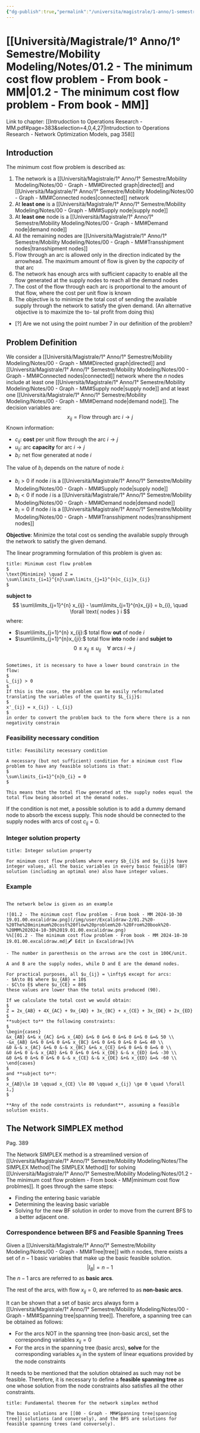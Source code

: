 ```yaml
---
{"dg-publish":true,"permalink":"/universita/magistrale/1-anno/1-semestre/mobility-modeling/notes/01-2-the-minimum-cost-flow-problem-from-book-mm/","tags":["UNI"]}
---
```


# [[Università/Magistrale/1° Anno/1° Semestre/Mobility Modeling/Notes/01.2 - The minimum cost flow problem - From book - MM\|01.2 - The minimum cost flow problem - From book - MM]]

Link to chapter: [[Intrudoction to Operations Research - MM.pdf#page=383&selection=4,0,4,27|Intrudoction to Operations Research - Network Optimization Models, pag 358]]

## Introduction

The minimum cost flow problem is described as:
1. The network is a [[Università/Magistrale/1° Anno/1° Semestre/Mobility Modeling/Notes/00 - Graph - MM#Directed graph\|directed]] and [[Università/Magistrale/1° Anno/1° Semestre/Mobility Modeling/Notes/00 - Graph - MM#Connected nodes\|connected]] network
2. At **least one** is a [[Università/Magistrale/1° Anno/1° Semestre/Mobility Modeling/Notes/00 - Graph - MM#Supply node\|supply node]]
3. At **least one** node is a [[Università/Magistrale/1° Anno/1° Semestre/Mobility Modeling/Notes/00 - Graph - MM#Demand node\|demand node]]
4. All the remaining nodes are [[Università/Magistrale/1° Anno/1° Semestre/Mobility Modeling/Notes/00 - Graph - MM#Transshipment nodes\|transshipment nodes]]
5. Flow through an arc is allowed only in the direction indicated by the arrowhead. The maximum amount of flow is given by the *capacity* of that arc
6. The network has enough arcs with sufficient capacity to enable all the flow generated at the supply nodes to reach all the demand nodes
7. The cost of the flow through each arc is proportional to the amount of that flow, where the cost per unit flow is known
8. The objective is to minimize the total cost of sending the available supply through the network to satisfy the given demand. (An alternative objective is to maximize the to- tal profit from doing this)

- [?] Are we not using the point number 7 in our definition of the problem?

## Problem Definition

We consider a [[Università/Magistrale/1° Anno/1° Semestre/Mobility Modeling/Notes/00 - Graph - MM#Directed graph\|directed]] and [[Università/Magistrale/1° Anno/1° Semestre/Mobility Modeling/Notes/00 - Graph - MM#Connected nodes\|connected]] network where the $n$ nodes include at least one [[Università/Magistrale/1° Anno/1° Semestre/Mobility Modeling/Notes/00 - Graph - MM#Supply node\|supply node]] and at least one [[Università/Magistrale/1° Anno/1° Semestre/Mobility Modeling/Notes/00 - Graph - MM#Demand node\|demand node]]. The decision variables are:
$$
x_{ij} = \text{Flow through arc } i\to j
$$
Known information:
- $c_{ij}:$ **cost** per unit flow through the arc $i\to j$
- $u_{ij}:$ arc **capacity** for arc $i\to j$
- $b_{i}:$ net flow generated at node $i$

The value of $b_{i}$ depends on the nature of node $i$:
- $b_{i} > 0$ if node $i$ is a [[Università/Magistrale/1° Anno/1° Semestre/Mobility Modeling/Notes/00 - Graph - MM#Supply node\|supply node]]
- $b_{i}<0$ if node $i$ is a [[Università/Magistrale/1° Anno/1° Semestre/Mobility Modeling/Notes/00 - Graph - MM#Demand node\|demand node]]
- $b_{i}=0$ if node $i$ is a [[Università/Magistrale/1° Anno/1° Semestre/Mobility Modeling/Notes/00 - Graph - MM#Transshipment nodes\|transshipment nodes]]

**Objective**: Minimize the total cost os sending the available supply through the network to satisfy the given demand.

The linear programming formulation of this problem is given as:

```ad-Teo
title: Minimum cost flow problem
$
\text{Minimize} \quad Z = \sum\limits_{i=1}^{n}\sum\limits_{j=1}^{n}c_{ij}x_{ij}
$
```

**subject to**
$$
\sum\limits_{j=1}^{n} x_{ij} - \sum\limits_{j=1}^{n}x_{ji} = b_{i}, \quad \forall \text{ nodes } i
$$
where:
- $\sum\limits_{j=1}^{n} x_{ij}:$ total flow **out** of node $i$
- $\sum\limits_{j=1}^{n}x_{ji}:$ total flow **into** node $i$
and **subjet to**
$$
0\le x_{ij} \le u_{ij} \quad \forall  \text{ arcs } i\to j
$$

```ad-note

Sometimes, it is necessary to have a lower bound constrain in the flow: 
$
L_{ij} > 0
$
If this is the case, the problem can be easily reformulated translating the variables of the quantity $L_{ij}$:
$
x'_{ij} = x_{ij} - L_{ij}
$
in order to convert the problem back to the form where there is a non negativity constrain
```

### Feasibility necessary condition

```ad-Teo
title: Feasibility necessary condition

A necessary (but not sufficient) condition for a minimum cost flow problem to have any feasible solutions is that:
$
\sum\limits_{i=1}^{n}b_{i} = 0
$

This means that the total flow generated at the supply nodes equal the total flow being absorbed at the demand nodes.

```

If the condition is not met, a possible solution is to add a dummy demand node to absorb the excess supply. This node should be connected to the supply nodes with arcs of cost $c_{ij} = 0$.

### Integer solution property

```ad-Teo
title: Integer solution property

For minimum cost flow problems where every $b_{i}$ and $u_{ij}$ have integer values, all the basic variables in every basic feasible (BF) solution (including an optimal one) also have integer values.

```


### Example

```ad-example

The network below is given as an example

![01.2 - The minimum cost flow problem - From book - MM 2024-10-30 19.01.00.excalidraw.png](/img/user/Excalidraw-2/01.2%20-%20The%20minimum%20cost%20flow%20problem%20-%20From%20book%20-%20MM%202024-10-30%2019.01.00.excalidraw.png)
%%[[01.2 - The minimum cost flow problem - From book - MM 2024-10-30 19.01.00.excalidraw.md|🖋 Edit in Excalidraw]]%%

- The number in parenthesis on the arrows are the cost in 100€/unit.

A and B are the supply nodes, while D and E are the demand nodes.

For practical purposes, all $u_{ij} = \infty$ except for arcs:
- $A\to B$ where $u_{AB} = 10$
- $C\to E$ where $u_{CE} = 80$
these values are lower than the total units produced (90).

If we calculate the total cost we would obtain:
$
Z = 2x_{AB} + 4X_{AC} + 9x_{AD} + 3x_{BC} + x_{CE} + 3x_{DE} + 2x_{ED}
$
**subject to** the following constraints:
$
\begin{cases}
&x_{AB} &+& x_{AC} &+& x_{AD} &+& 0 &+& 0 &+& 0 &+& 0 &=& 50 \\
-&x_{AB} &+& 0 &+& 0 &+& x_{BC} &+& 0 &+& 0 &+& 0 &=& 40 \\
&0 &-& x_{AC} &+& 0 &-& x_{BC} &+& x_{CE} &+& 0 &+& 0 &=& 0 \\
&0 &+& 0 &-& x_{AD} &+& 0 &+& 0 &+& x_{DE} &-& x_{ED} &=& -30 \\
&0 &+& 0 &+& 0 &+& 0 &-& x_{CE} &-& x_{DE} &+& x_{ED} &=& -60 \\
\end{cases}
$
and **subject to**:
$
x_{AB}\le 10 \qquad x_{CE} \le 80 \qquad x_{ij} \ge 0 \quad \forall i,j
$

**Any of the node constraints is redundant**, assuming a feasible solution exists.
```


## The Network SIMPLEX method

Pag. 389

The Network SIMPLEX method is a streamlined version of [[Università/Magistrale/1° Anno/1° Semestre/Mobility Modeling/Notes/The SIMPLEX Method\|The SIMPLEX Method]] for solving [[Università/Magistrale/1° Anno/1° Semestre/Mobility Modeling/Notes/01.2 - The minimum cost flow problem - From book - MM\|minimum cost flow problmes]]. It goes through the same steps:
- Finding the entering basic variable
- Determining the leaving basic variable
- Solving for the new BF solution
in order to move from the current BFS to a better adjacent one.

### Correspondence between BFS and Feasible Spanning Trees

Given a [[Università/Magistrale/1° Anno/1° Semestre/Mobility Modeling/Notes/00 - Graph - MM#Tree\|tree]] with $n$ nodes, there exists a set of $n-1$ basic variables that make up the basic feasible solution.
$$
|I_{B}| = n-1
$$
The $n-1$ arcs are referred to as **basic arcs**.

The rest of the arcs, with flow $x_{ij}=0$, are referred to as **non-basic arcs**.

It can be shown that a set of basic arcs always form a [[Università/Magistrale/1° Anno/1° Semestre/Mobility Modeling/Notes/00 - Graph - MM#Spanning tree\|spanning tree]]. Therefore, a spanning tree can be obtained as follows:
- For the arcs NOT in the spanning tree (non-basic arcs), set the corresponding variables $x_{ij} = 0$
- For the arcs in the spanning tree (basic arcs), **solve** for the corresponding variables $x_{ij}$ in the system of linear equations provided by the node constraints

It needs to be mentioned that the solution obtained as such may not be feasible. Therefore, it is necessary to define a **feasible spanning tree** as one whose solution from the node constraints also satisfies all the other constraints.

```ad-Teo
title: Fundamental theorem for the network simplex method

The basic solutions are [[00 - Graph - MM#Spanning tree|spanning tree]] solutions (and conversely), and the BFS are solutions for feasible spanning trees (and conversely).

```

